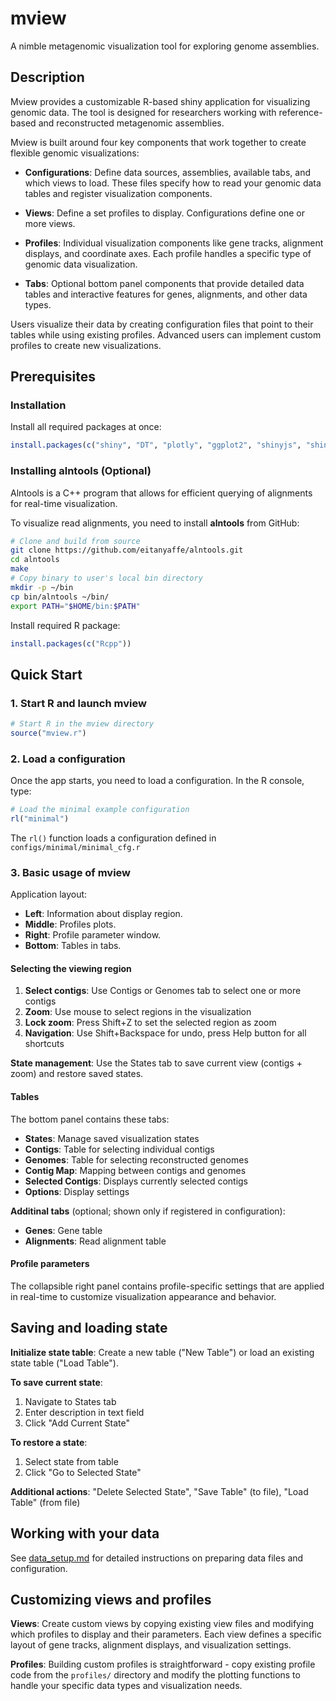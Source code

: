 # mview

A nimble metagenomic visualization tool for exploring genome assemblies.

## Description

Mview provides a customizable R-based shiny application for visualizing genomic data. The tool is designed for researchers working with reference-based and reconstructed metagenomic assemblies.

Mview is built around four key components that work together to create flexible genomic visualizations:

- **Configurations**: Define data sources, assemblies, available tabs, and which views to load. These files specify how to read your genomic data tables and register visualization components.

- **Views**: Define a set profiles to display. Configurations define one or more views. 

- **Profiles**: Individual visualization components like gene tracks, alignment displays, and coordinate axes. Each profile handles a specific type of genomic data visualization.

- **Tabs**: Optional bottom panel components that provide detailed data tables and interactive features for genes, alignments, and other data types.

Users visualize their data by creating configuration files that point to their tables while using existing profiles. Advanced users can implement custom profiles to create new visualizations.

## Prerequisites

### Installation

Install all required packages at once:

```r
install.packages(c("shiny", "DT", "plotly", "ggplot2", "shinyjs", "shinyjqui"))
```

### Installing alntools (Optional)

Alntools is a C++ program that allows for efficient querying of alignments for real-time visualization.

To visualize read alignments, you need to install **alntools** from GitHub:

```bash
# Clone and build from source
git clone https://github.com/eitanyaffe/alntools.git
cd alntools
make
# Copy binary to user's local bin directory
mkdir -p ~/bin
cp bin/alntools ~/bin/
export PATH="$HOME/bin:$PATH"
```

Install required R package:
```r
install.packages(c("Rcpp"))
```

## Quick Start

### 1. Start R and launch mview

```r
# Start R in the mview directory
source("mview.r")
```

### 2. Load a configuration

Once the app starts, you need to load a configuration. In the R console, type:

```r
# Load the minimal example configuration
rl("minimal")
```

The `rl()` function loads a configuration defined in `configs/minimal/minimal_cfg.r`

### 3. Basic usage of mview

Application layout:

- **Left**: Information about display region.
- **Middle**: Profiles plots.
- **Right**: Profile parameter window.
- **Bottom**: Tables in tabs.

#### Selecting the viewing region

1. **Select contigs**: Use Contigs or Genomes tab to select one or more contigs
2. **Zoom**: Use mouse to select regions in the visualization
3. **Lock zoom**: Press Shift+Z to set the selected region as zoom
4. **Navigation**: Use Shift+Backspace for undo, press Help button for all shortcuts

**State management**: Use the States tab to save current view (contigs + zoom) and restore saved states.

#### Tables

The bottom panel contains these tabs:
- **States**: Manage saved visualization states 
- **Contigs**: Table for selecting individual contigs
- **Genomes**: Table for selecting reconstructed genomes
- **Contig Map**: Mapping between contigs and genomes
- **Selected Contigs**: Displays currently selected contigs
- **Options**: Display settings

**Additinal tabs** (optional; shown only if registered in configuration):
- **Genes**: Gene table
- **Alignments**: Read alignment table

#### Profile parameters
The collapsible right panel contains profile-specific settings that are applied in real-time to customize visualization appearance and behavior.


## Saving and loading state

**Initialize state table**: Create a new table ("New Table") or load an existing state table ("Load Table").

**To save current state**:
1. Navigate to States tab
2. Enter description in text field  
3. Click "Add Current State"

**To restore a state**:
1. Select state from table
2. Click "Go to Selected State"

**Additional actions**: "Delete Selected State", "Save Table" (to file), "Load Table" (from file)

## Working with your data

See [data_setup.md](docs/data_setup.md) for detailed instructions on preparing data files and configuration.

## Customizing views and profiles

**Views**: Create custom views by copying existing view files and modifying which profiles to display and their parameters. Each view defines a specific layout of gene tracks, alignment displays, and visualization settings.

**Profiles**: Building custom profiles is straightforward - copy existing profile code from the `profiles/` directory and modify the plotting functions to handle your specific data types and visualization needs.
